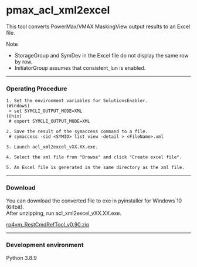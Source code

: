 # pmax_acl_xml2excel
This tool converts PowerMax/VMAX MaskingView output results to an Excel file.  
  
Note 
* StorageGroup and SymDev in the Excel file do not display the same row by row.
* InitiatorGroup assumes that consistent_lun is enabled.

---
### Operating Procedure
```
1. Set the environment variables for SolutionsEnabler.
(Windows)
 > set SYMCLI_OUTPUT_MODE=XML
(Unix)
 # export SYMCLI_OUTPUT_MODE=XML

2. Save the result of the symaccess command to a file.
 # symaccess -sid <SYMID> list view -detail > <FileName>.xml

3. Launch acl_xml2excel_vXX.XX.exe.

4. Select the xml file from "Browse" and click "Create excel file".

5. An Excel file is generated in the same directory as the xml file.
```
---
### Download
You can download the converted file to exe in pyinstaller for Windows 10 (64bit).  
After unzipping, run acl_xml2excel_vXX.XX.exe.  

[rp4vm_RestCmdRefTool_v0.90.zip](https://github.com/ss95089/rp4vm_RestCmdRefTool/raw/main/dist/rp4vm_RestCmdRefTool_v0.90.zip)  

---
### Development environment
Python 3.8.9  
